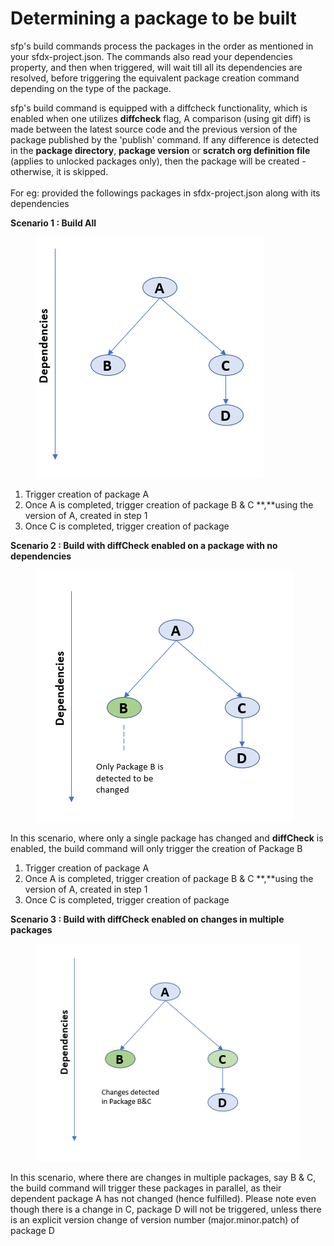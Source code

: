 # Determining a package to be built

sfp's build commands process the packages in  the order as mentioned in your  sfdx-project.json. The commands also read your dependencies property, and then when triggered, will wait till all its dependencies are resolved, before triggering the equivalent package creation command depending on the type of the package.

sfp's build command  is  equipped with a diffcheck functionality, which is enabled when one utilizes **diffcheck** flag, A comparison (using git diff) is made between the latest source code and the previous version of the package published by the 'publish' command. If any difference is detected in the **package directory**, **package version** or **scratch org definition file** (applies to unlocked packages only), then the package will be created - otherwise, it is skipped.\
\
&#x20;For eg: provided the followings packages in sfdx-project.json along with its dependencies

**Scenario 1 : Build All**



<figure><img src="../../.gitbook/assets/build-all-packages.png" alt=""><figcaption></figcaption></figure>

1. Trigger creation of package A
2. Once A is completed, trigger creation of package B & C \*\*,\*\*using the version of A, created in step 1
3. Once C is completed, trigger creation of package

**Scenario 2 : Build with diffCheck enabled on a package with no dependencies**

<figure><img src="../../.gitbook/assets/build-with-diffcheck-nodeps.png" alt=""><figcaption></figcaption></figure>

In this scenario, where only a single package has changed and **diffCheck** is enabled, the build command will only trigger the creation of Package B

1. Trigger creation of package A
2. Once A is completed, trigger creation of package B & C \*\*,\*\*using the version of A, created in step 1
3. Once C is completed, trigger creation of package

**Scenario 3 : Build with diffCheck enabled on changes in multiple packages**



<figure><img src="../../.gitbook/assets/build-with-diff-check-multiple-changes.png" alt=""><figcaption></figcaption></figure>

In this scenario, where there are changes in multiple packages, say B & C, the build command will trigger these packages in parallel, as their dependent package A has not changed (hence fulfilled). Please note even though there is a change in C, package D will not be triggered, unless there is an explicit version change of version number (major.minor.patch) of package D
